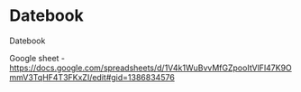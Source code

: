 # Datebook
Datebook

Google sheet - https://docs.google.com/spreadsheets/d/1V4k1WuBvvMfGZpooItVlFl47K9OmmV3TqHF4T3FKxZI/edit#gid=1386834576